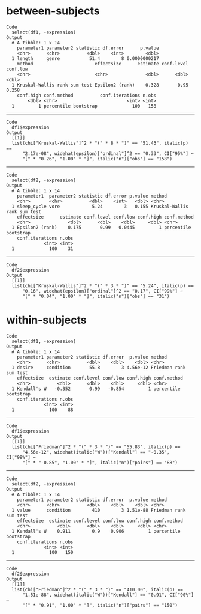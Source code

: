 # between-subjects

    Code
      select(df1, -expression)
    Output
      # A tibble: 1 x 14
        parameter1 parameter2 statistic df.error      p.value
        <chr>      <chr>          <dbl>    <int>        <dbl>
      1 length     genre           51.4        8 0.0000000217
        method                       effectsize      estimate conf.level conf.low
        <chr>                        <chr>              <dbl>      <dbl>    <dbl>
      1 Kruskal-Wallis rank sum test Epsilon2 (rank)    0.328       0.95    0.258
        conf.high conf.method          conf.iterations n.obs
            <dbl> <chr>                          <int> <int>
      1         1 percentile bootstrap             100   158

---

    Code
      df1$expression
    Output
      [[1]]
      list(chi["Kruskal-Wallis"]^2 * "(" * 8 * ")" == "51.43", italic(p) == 
          "2.17e-08", widehat(epsilon)["ordinal"]^2 == "0.33", CI["95%"] ~ 
          "[" * "0.26", "1.00" * "]", italic("n")["obs"] == "158")
      

---

    Code
      select(df2, -expression)
    Output
      # A tibble: 1 x 14
        parameter1  parameter2 statistic df.error p.value method                      
        <chr>       <chr>          <dbl>    <int>   <dbl> <chr>                       
      1 sleep_cycle vore            5.24        3   0.155 Kruskal-Wallis rank sum test
        effectsize      estimate conf.level conf.low conf.high conf.method         
        <chr>              <dbl>      <dbl>    <dbl>     <dbl> <chr>               
      1 Epsilon2 (rank)    0.175       0.99   0.0445         1 percentile bootstrap
        conf.iterations n.obs
                  <int> <int>
      1             100    31

---

    Code
      df2$expression
    Output
      [[1]]
      list(chi["Kruskal-Wallis"]^2 * "(" * 3 * ")" == "5.24", italic(p) == 
          "0.16", widehat(epsilon)["ordinal"]^2 == "0.17", CI["99%"] ~ 
          "[" * "0.04", "1.00" * "]", italic("n")["obs"] == "31")
      

# within-subjects

    Code
      select(df1, -expression)
    Output
      # A tibble: 1 x 14
        parameter1 parameter2 statistic df.error  p.value method                
        <chr>      <chr>          <dbl>    <dbl>    <dbl> <chr>                 
      1 desire     condition       55.8        3 4.56e-12 Friedman rank sum test
        effectsize  estimate conf.level conf.low conf.high conf.method         
        <chr>          <dbl>      <dbl>    <dbl>     <dbl> <chr>               
      1 Kendall's W   -0.352       0.99   -0.854         1 percentile bootstrap
        conf.iterations n.obs
                  <int> <int>
      1             100    88

---

    Code
      df1$expression
    Output
      [[1]]
      list(chi["Friedman"]^2 * "(" * 3 * ")" == "55.83", italic(p) == 
          "4.56e-12", widehat(italic("W"))["Kendall"] == "-0.35", CI["99%"] ~ 
          "[" * "-0.85", "1.00" * "]", italic("n")["pairs"] == "88")
      

---

    Code
      select(df2, -expression)
    Output
      # A tibble: 1 x 14
        parameter1 parameter2 statistic df.error  p.value method                
        <chr>      <chr>          <dbl>    <dbl>    <dbl> <chr>                 
      1 value      condition        410        3 1.51e-88 Friedman rank sum test
        effectsize  estimate conf.level conf.low conf.high conf.method         
        <chr>          <dbl>      <dbl>    <dbl>     <dbl> <chr>               
      1 Kendall's W    0.911        0.9    0.906         1 percentile bootstrap
        conf.iterations n.obs
                  <int> <int>
      1             100   150

---

    Code
      df2$expression
    Output
      [[1]]
      list(chi["Friedman"]^2 * "(" * 3 * ")" == "410.00", italic(p) == 
          "1.51e-88", widehat(italic("W"))["Kendall"] == "0.91", CI["90%"] ~ 
          "[" * "0.91", "1.00" * "]", italic("n")["pairs"] == "150")
      

